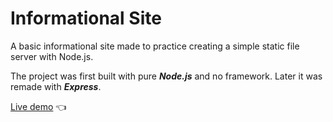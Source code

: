 # Informational Site

A basic informational site made to practice creating a simple static file server with Node.js.

The project was first built with pure ***Node.js*** and no framework. Later it was remade with ***Express***.

[Live demo](https://informational-site.gregolive.repl.co/) 👈 